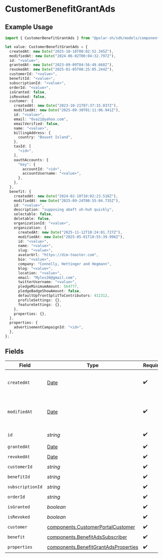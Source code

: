 # CustomerBenefitGrantAds

## Example Usage

```typescript
import { CustomerBenefitGrantAds } from "@polar-sh/sdk/models/components";

let value: CustomerBenefitGrantAds = {
  createdAt: new Date("2025-10-18T00:02:52.345Z"),
  modifiedAt: new Date("2024-06-02T00:04:32.797Z"),
  id: "<value>",
  grantedAt: new Date("2023-09-09T04:56:49.668Z"),
  revokedAt: new Date("2025-01-05T08:25:05.244Z"),
  customerId: "<value>",
  benefitId: "<value>",
  subscriptionId: "<value>",
  orderId: "<value>",
  isGranted: false,
  isRevoked: false,
  customer: {
    createdAt: new Date("2023-10-21T07:37:15.037Z"),
    modifiedAt: new Date("2025-09-30T01:11:06.941Z"),
    id: "<value>",
    email: "Ova21@yahoo.com",
    emailVerified: false,
    name: "<value>",
    billingAddress: {
      country: "Bouvet Island",
    },
    taxId: [
      "<id>",
    ],
    oauthAccounts: {
      "key": {
        accountId: "<id>",
        accountUsername: "<value>",
      },
    },
  },
  benefit: {
    createdAt: new Date("2024-02-10T10:02:23.518Z"),
    modifiedAt: new Date("2025-09-24T08:55:04.735Z"),
    id: "<value>",
    description: "supposing abaft uh-huh quickly",
    selectable: false,
    deletable: false,
    organizationId: "<value>",
    organization: {
      createdAt: new Date("2025-11-12T10:24:01.727Z"),
      modifiedAt: new Date("2025-05-01T10:55:39.996Z"),
      id: "<value>",
      name: "<value>",
      slug: "<value>",
      avatarUrl: "https://dim-toaster.com",
      bio: "<value>",
      company: "Connelly, Hettinger and Hegmann",
      blog: "<value>",
      location: "<value>",
      email: "Myles26@gmail.com",
      twitterUsername: "<value>",
      pledgeMinimumAmount: 564777,
      pledgeBadgeShowAmount: false,
      defaultUpfrontSplitToContributors: 411312,
      profileSettings: {},
      featureSettings: {},
    },
    properties: {},
  },
  properties: {
    advertisementCampaignId: "<id>",
  },
};
```

## Fields

| Field                                                                                         | Type                                                                                          | Required                                                                                      | Description                                                                                   |
| --------------------------------------------------------------------------------------------- | --------------------------------------------------------------------------------------------- | --------------------------------------------------------------------------------------------- | --------------------------------------------------------------------------------------------- |
| `createdAt`                                                                                   | [Date](https://developer.mozilla.org/en-US/docs/Web/JavaScript/Reference/Global_Objects/Date) | :heavy_check_mark:                                                                            | Creation timestamp of the object.                                                             |
| `modifiedAt`                                                                                  | [Date](https://developer.mozilla.org/en-US/docs/Web/JavaScript/Reference/Global_Objects/Date) | :heavy_check_mark:                                                                            | Last modification timestamp of the object.                                                    |
| `id`                                                                                          | *string*                                                                                      | :heavy_check_mark:                                                                            | The ID of the object.                                                                         |
| `grantedAt`                                                                                   | [Date](https://developer.mozilla.org/en-US/docs/Web/JavaScript/Reference/Global_Objects/Date) | :heavy_check_mark:                                                                            | N/A                                                                                           |
| `revokedAt`                                                                                   | [Date](https://developer.mozilla.org/en-US/docs/Web/JavaScript/Reference/Global_Objects/Date) | :heavy_check_mark:                                                                            | N/A                                                                                           |
| `customerId`                                                                                  | *string*                                                                                      | :heavy_check_mark:                                                                            | N/A                                                                                           |
| `benefitId`                                                                                   | *string*                                                                                      | :heavy_check_mark:                                                                            | N/A                                                                                           |
| `subscriptionId`                                                                              | *string*                                                                                      | :heavy_check_mark:                                                                            | N/A                                                                                           |
| `orderId`                                                                                     | *string*                                                                                      | :heavy_check_mark:                                                                            | N/A                                                                                           |
| `isGranted`                                                                                   | *boolean*                                                                                     | :heavy_check_mark:                                                                            | N/A                                                                                           |
| `isRevoked`                                                                                   | *boolean*                                                                                     | :heavy_check_mark:                                                                            | N/A                                                                                           |
| `customer`                                                                                    | [components.CustomerPortalCustomer](../../models/components/customerportalcustomer.md)        | :heavy_check_mark:                                                                            | N/A                                                                                           |
| `benefit`                                                                                     | [components.BenefitAdsSubscriber](../../models/components/benefitadssubscriber.md)            | :heavy_check_mark:                                                                            | N/A                                                                                           |
| `properties`                                                                                  | [components.BenefitGrantAdsProperties](../../models/components/benefitgrantadsproperties.md)  | :heavy_check_mark:                                                                            | N/A                                                                                           |